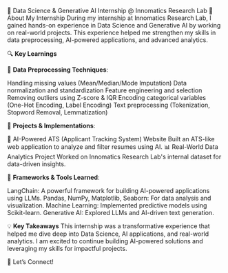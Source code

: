 🚀 Data Science & Generative AI Internship @ Innomatics Research Lab
🌟 About My Internship
During my internship at Innomatics Research Lab, I gained hands-on experience in Data Science and Generative AI by working on real-world projects. This experience helped me strengthen my skills in data preprocessing, AI-powered applications, and advanced analytics.

🔍 **Key Learnings**

📌 **Data Preprocessing Techniques**:

Handling missing values (Mean/Median/Mode Imputation)
Data normalization and standardization
Feature engineering and selection
Removing outliers using Z-score & IQR
Encoding categorical variables (One-Hot Encoding, Label Encoding)
Text preprocessing (Tokenization, Stopword Removal, Lemmatization)

📌 **Projects & Implementations**:

📄 AI-Powered ATS (Applicant Tracking System) Website
Built an ATS-like web application to analyze and filter resumes using AI.
📊 Real-World Data Analytics Project
Worked on Innomatics Research Lab's internal dataset for data-driven insights.

📌 **Frameworks & Tools Learned**:

LangChain: A powerful framework for building AI-powered applications using LLMs.
Pandas, NumPy, Matplotlib, Seaborn: For data analysis and visualization.
Machine Learning: Implemented predictive models using Scikit-learn.
Generative AI: Explored LLMs and AI-driven text generation.

💡 **Key Takeaways**
This internship was a transformative experience that helped me dive deep into Data Science, AI applications, and real-world analytics. I am excited to continue building AI-powered solutions and leveraging my skills for impactful projects.

🚀 Let’s Connect!
